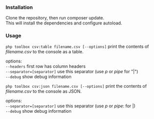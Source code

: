 ### Installation ###

Clone the repository, then run composer update.  
This will install the dependencies and configure autoload.

### Usage ###

``` php toolbox csv:table filename.csv [--options] ``` print the contents of *filename.csv* to the console as a table.    

options:   
``` --headers ``` first row has column headers  
``` --separator=[separator] ``` use this separator (use *p* or *pipe* for "|")  
``` --debug ``` show debug information

``` php toolbox csv:json filename.csv [--options] ``` print the contents of *filename.csv* to the console as JSON.

options:      
``` --separator=[separator] ``` use this separator (use *p* or *pipe*: for |)  
``` --debug ``` show debug information